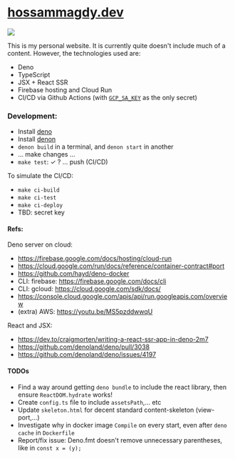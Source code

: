 # [hossammagdy.dev](https://hossammagdy.dev)

![](https://github.com/hossam-magdy/hossammagdy.dev/workflows/CI/badge.svg)

This is my personal website. It is currently quite doesn't include much of a content. However, the technologies used are:

- Deno
- TypeScript
- JSX + React SSR
- Firebase hosting and Cloud Run
- CI/CD via Github Actions (with [`GCP_SA_KEY`](https://cloud.google.com/iam/docs/creating-managing-service-account-keys) as the only secret)

### Development:

- Install [deno](https://deno.land/)
- Install [denon](https://deno.land/x/denon)
- `denon build` in a terminal, and `denon start` in another
- … make changes …
- `make test`: ✓ ? … push (CI/CD)

To simulate the CI/CD:

- `make ci-build`
- `make ci-test`
- `make ci-deploy`
- TBD: secret key

#### Refs:

Deno server on cloud:

- https://firebase.google.com/docs/hosting/cloud-run
- https://cloud.google.com/run/docs/reference/container-contract#port
- https://github.com/hayd/deno-docker
- CLI: firebase: https://firebase.google.com/docs/cli
- CLI: gcloud: https://cloud.google.com/sdk/docs/
- https://console.cloud.google.com/apis/api/run.googleapis.com/overview
- (extra) AWS: https://youtu.be/MS5pzddwwqU

React and JSX:

- https://dev.to/craigmorten/writing-a-react-ssr-app-in-deno-2m7
- https://github.com/denoland/deno/pull/3038
- https://github.com/denoland/deno/issues/4197

#### TODOs

- Find a way around getting `deno bundle` to include the react library, then ensure `ReactDOM.hydrate` works!
- Create `config.ts` file to include `assetsPath`,… etc
- Update `skeleton.html` for decent standard content-skeleton (view-port,…)
- Investigate why in docker image `Compile` on every start, even after `deno cache` in `Dockerfile`
- Report/fix issue: Deno.fmt doesn't remove unnecessary parentheses, like in `const x = (y);`
